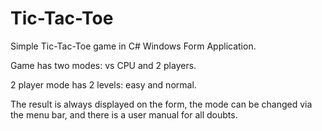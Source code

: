 # Tic-Tac-Toe
Simple Tic-Tac-Toe game in C# Windows Form Application.

Game has two modes: vs CPU and 2 players. 

2 player mode has 2 levels: easy and normal.

The result is always displayed on the form, the mode can be changed via the menu bar, and there is a user manual for all doubts.
